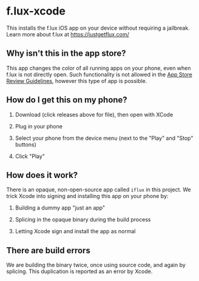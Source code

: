 f.lux-xcode
===========

This installs the f.lux iOS app on your device without requiring a jailbreak.
Learn more about f.lux at <https://justgetflux.com/>

Why isn't this in the app store?
--------------------------------

This app changes the color of all running apps on your phone, even when f.lux is
not directly open. Such functionality is not allowed in the [App Store Review
Guidelines](<https://developer.apple.com/app-store/review/guidelines/>), however
this type of app is possible.

How do I get this on my phone?
------------------------------

1.  Download (click releases above for file), then open with XCode

2.  Plug in your phone

3.  Select your phone from the device menu (next to the "Play" and "Stop"
    buttons)

4.  Click "Play"

How does it work?
-----------------

There is an opaque, non-open-source app called `iflux` in this project. We trick
Xcode into signing and installing this app on your phone by:

1.  Building a dummy app "just an app"

2.  Splicing in the opaque binary during the build process

3.  Letting Xcode sign and install the app as normal

There are build errors
----------------------

We are building the binary twice, once using source code, and again by splicing.
This duplication is reported as an error by Xcode.
